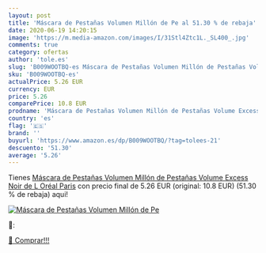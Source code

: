 ```yaml
---
layout: post
title: 'Máscara de Pestañas Volumen Millón de Pe al 51.30 % de rebaja'
date: 2020-06-19 14:20:15
image: 'https://m.media-amazon.com/images/I/31Stl4Ztc1L._SL400_.jpg'
comments: true
category: ofertas
author: 'tole.es'
slug: 'B009WOOTBQ-es Máscara de Pestañas Volumen Millón de Pestañas Volume...'
sku: 'B009WOOTBQ-es'
actualPrice: 5.26 EUR
currency: EUR
price: 5.26
comparePrice: 10.8 EUR
prodname: 'Máscara de Pestañas Volumen Millón de Pestañas Volume Excess Noir de L Oréal Paris'
country: 'es'
flag: '🇪🇸'
brand: ''
buyurl: 'https://www.amazon.es/dp/B009WOOTBQ/?tag=tolees-21'
descuento: '51.30'
average: '5.26'
---
```


Tienes [Máscara de Pestañas Volumen Millón de Pestañas Volume Excess Noir de L Oréal Paris](https://www.amazon.es/dp/B009WOOTBQ/?tag=tolees-21) con precio final de  5.26 EUR (original: 10.8 EUR) (51.30 %  de rebaja) aqui!

[![Máscara de Pestañas Volumen Millón de Pe](https://m.media-amazon.com/images/I/31Stl4Ztc1L._SL400_.jpg)](https://www.amazon.es/dp/B009WOOTBQ/?tag=tolees-21)

🔎:


[🛒 Comprar!!!](https://www.amazon.es/dp/B009WOOTBQ/?tag=tolees-21)

